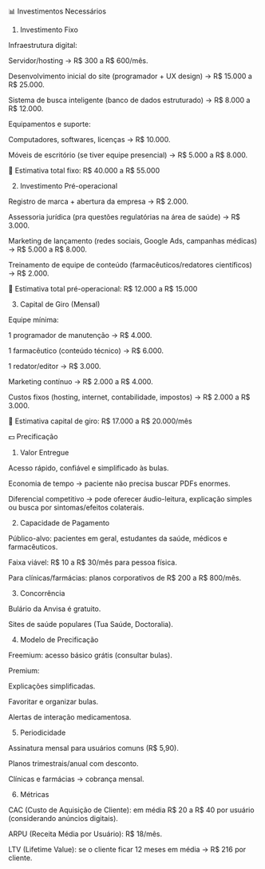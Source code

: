 📊 Investimentos Necessários
1. Investimento Fixo

Infraestrutura digital:

Servidor/hosting → R$ 300 a R$ 600/mês.

Desenvolvimento inicial do site (programador + UX design) → R$ 15.000 a R$ 25.000.

Sistema de busca inteligente (banco de dados estruturado) → R$ 8.000 a R$ 12.000.

Equipamentos e suporte:

Computadores, softwares, licenças → R$ 10.000.

Móveis de escritório (se tiver equipe presencial) → R$ 5.000 a R$ 8.000.

📌 Estimativa total fixo: R$ 40.000 a R$ 55.000

2. Investimento Pré-operacional

Registro de marca + abertura da empresa → R$ 2.000.

Assessoria jurídica (pra questões regulatórias na área de saúde) → R$ 3.000.

Marketing de lançamento (redes sociais, Google Ads, campanhas médicas) → R$ 5.000 a R$ 8.000.

Treinamento de equipe de conteúdo (farmacêuticos/redatores científicos) → R$ 2.000.

📌 Estimativa total pré-operacional: R$ 12.000 a R$ 15.000

3. Capital de Giro (Mensal)

Equipe mínima:

1 programador de manutenção → R$ 4.000.

1 farmacêutico (conteúdo técnico) → R$ 6.000.

1 redator/editor → R$ 3.000.

Marketing contínuo → R$ 2.000 a R$ 4.000.

Custos fixos (hosting, internet, contabilidade, impostos) → R$ 2.000 a R$ 3.000.

📌 Estimativa capital de giro: R$ 17.000 a R$ 20.000/mês

💵 Precificação
1. Valor Entregue

Acesso rápido, confiável e simplificado às bulas.

Economia de tempo → paciente não precisa buscar PDFs enormes.

Diferencial competitivo → pode oferecer áudio-leitura, explicação simples ou busca por sintomas/efeitos colaterais.

2. Capacidade de Pagamento

Público-alvo: pacientes em geral, estudantes da saúde, médicos e farmacêuticos.

Faixa viável: R$ 10 a R$ 30/mês para pessoa física.

Para clínicas/farmácias: planos corporativos de R$ 200 a R$ 800/mês.

3. Concorrência

Bulário da Anvisa é gratuito.

Sites de saúde populares (Tua Saúde, Doctoralia).

4. Modelo de Precificação

Freemium: acesso básico grátis (consultar bulas).

Premium:

Explicações simplificadas.

Favoritar e organizar bulas.

Alertas de interação medicamentosa.

5. Periodicidade

Assinatura mensal para usuários comuns (R$ 5,90).

Planos trimestrais/anual com desconto.

Clínicas e farmácias → cobrança mensal.

6. Métricas

CAC (Custo de Aquisição de Cliente): em média R$ 20 a R$ 40 por usuário (considerando anúncios digitais).

ARPU (Receita Média por Usuário): R$ 18/mês.

LTV (Lifetime Value): se o cliente ficar 12 meses em média → R$ 216 por cliente.
